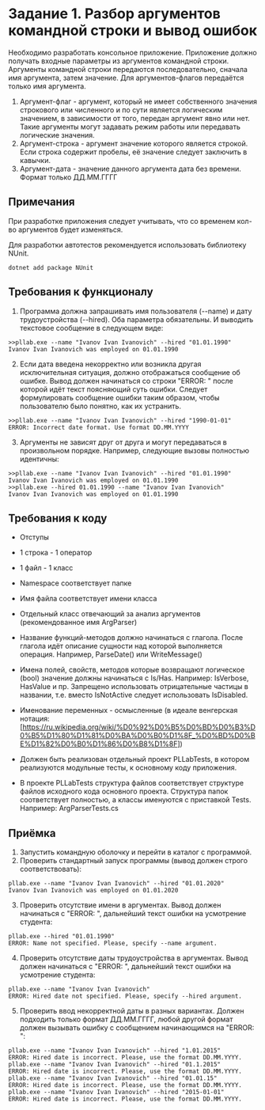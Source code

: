 # Задание 1. Разбор аргументов командной строки и вывод ошибок

Необходимо разработать консольное приложение. Приложение должно получать входные параметры из аргументов командной строки. Аргументы командной строки передаются последовательно, сначала имя аргумента, затем значение. Для аргументов-флагов передаётся только имя аргумента.

1. Аргумент-флаг - аргумент, который не имеет собственного значения строкового или численного и по сути является логическим значением, в зависимости от того, передан аргумент явно или нет. Такие аргументы могут задавать режим работы или передавать логические значения.
2. Аргумент-строка - аргумент значение которого является строкой. Если строка содержит пробелы, её значение следует заключить в кавычки.
3. Аргумент-дата - значение данного аргумента дата без времени. Формат только ДД.ММ.ГГГГ

## Примечания

При разработке приложения следует учитывать, что со временем кол-во аргументов будет изменяться.

Для разработки автотестов рекомендуется использовать библиотеку NUnit.
```Shell
dotnet add package NUnit
```

## Требования к функционалу

1. Программа должна запрашивать имя пользователя (--name) и дату трудоустройства (--hired). Оба параметра обязательны. И выводить текстовое сообщение в следующем виде:

```Shell
>>pllab.exe --name "Ivanov Ivan Ivanovich" --hired "01.01.1990"
Ivanov Ivan Ivanovich was employed on 01.01.1990
```

2. Если дата введена некорректно или возникла другая исключительная ситуация, должно отображаться сообщение об ошибке. Вывод должен начинаться со строки "ERROR: " после которой идёт текст поясняющий суть ошибки. Следует формулировать сообщение ошибки таким образом, чтобы пользователю было понятно, как их устранить.

```Shell
>>pllab.exe --name "Ivanov Ivan Ivanovich" --hired "1990-01-01"
ERROR: Incorrect date format. Use format DD.MM.YYYY
```

3. Аргументы не зависят друг от друга и могут передаваться в произвольном порядке. Например, следующие вызовы полностью идентичны:

```Shell
>>pllab.exe --name "Ivanov Ivan Ivanovich" --hired "01.01.1990"
Ivanov Ivan Ivanovich was employed on 01.01.1990
>>pllab.exe --hired 01.01.1990 --name "Ivanov Ivan Ivanovich" 
Ivanov Ivan Ivanovich was employed on 01.01.1990
```

## Требования к коду

- Отступы
- 1 строка - 1 оператор
- 1 файл - 1 класс
- Namespace соответствует папке
- Имя файла соответствует имени класса
- Отдельный класс отвечающий за анализ аргументов (рекомендованное имя ArgParser)
- Название функций-методов должно начинаться с глагола. После глагола идёт описание сущности над которой выполняется операция. Например, ParseDate() или WriteMessage()
- Имена полей, свойств, методов которые возвращают логическое (bool) значение должны начинаться с Is/Has. Например: IsVerbose, HasValue и пр. Запрещено использовать отрицательные частицы в названии, т.е. вместо IsNotActive следует использовать IsDisabled.
- Именование переменных - осмысленные (в идеале венгерская нотация: [https://ru.wikipedia.org/wiki/%D0%92%D0%B5%D0%BD%D0%B3%D0%B5%D1%80%D1%81%D0%BA%D0%B0%D1%8F_%D0%BD%D0%BE%D1%82%D0%B0%D1%86%D0%B8%D1%8F])

- Должен быть реализован отдельный проект PLLabTests, в котором реализуются модульные тесты, к основному коду приложения.

- В проекте PLLabTests структура файлов соответствует структуре файлов исходного кода основного проекта. Структура папок соответствует полностью, а классы именуются с приставкой Tests. Например: ArgParserTests.cs

## Приёмка

1. Запустить командную оболочку и перейти в каталог с программой.
2. Проверить стандартный запуск программы (вывод должен строго соответствовать):

```Shell
pllab.exe --name "Ivanov Ivan Ivanovich" --hired "01.01.2020"
Ivanov Ivan Ivanovich was employed on 01.01.2020
```

3. Проверить отсутствие имени в аргументах. Вывод должен начинаться с "ERROR: ", дальнейший текст ошибки на усмотрение студента:

```Shell
pllab.exe --hired "01.01.1990"
ERROR: Name not specified. Please, specify --name argument.
```

4. Проверить отсутствие даты трудоустройства в аргументах. Вывод должен начинаться с "ERROR: ", дальнейший текст ошибки на усмотрение студента:

```Shell
pllab.exe --name "Ivanov Ivan Ivanovich"
ERROR: Hired date not specified. Please, specify --hired argument.
```

5. Проверить ввод некорректной даты в разных вариантах. Должен подходить только формат ДД.ММ.ГГГГ, любой другой формат должен вызывать ошибку с сообщением начинающимся на "ERROR: ":

```Shell
pllab.exe --name "Ivanov Ivan Ivanovich" --hired "1.01.2015"
ERROR: Hired date is incorrect. Please, use the format DD.MM.YYYY.
pllab.exe --name "Ivanov Ivan Ivanovich" --hired "01.1.2015"
ERROR: Hired date is incorrect. Please, use the format DD.MM.YYYY.
pllab.exe --name "Ivanov Ivan Ivanovich" --hired "01.01.15"
ERROR: Hired date is incorrect. Please, use the format DD.MM.YYYY.
pllab.exe --name "Ivanov Ivan Ivanovich" --hired "2015-01-01"
ERROR: Hired date is incorrect. Please, use the format DD.MM.YYYY.
```
